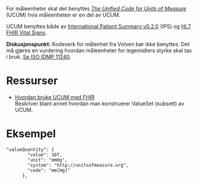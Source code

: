 For måleenheter skal det benyttes _[The Unified Code for Units of Measure](https://unitsofmeasure.org)_ (UCUM) hvis måleenheten er en del av UCUM. 

UCUM benyttes både av [International Patient Summary v0.2.0](http://hl7.org/fhir/uv/ips/2018Sep/StructureDefinition-quantity-uv-ips.html) (IPS) og [HL7 FHIR Vital Signs](https://www.hl7.org/fhir/observation-vitalsigns.html).

**Diskusjonspunkt:** Kodeverk for målenhet fra Volven bør ikke benyttes. Det må gjøres en vurdering hvordan måleenheter for legemidlers styrke skal tas i bruk. [Se ISO IDMP 11240](https://www.idmp1.com/wiki/iso-11240/). 

# Ressurser

* [Hvordan bruke UCUM med FHIR](https://www.hl7.org/fhir/ucum.html) <br/> Beskriver blant annet hvordan man konstruerer ValueSet (subsett) av UCUM.

# Eksempel

```
"valueQuantity": {
        "value": 107,
        "unit": "mmHg",
        "system": "http://unitsofmeasure.org",
        "code": "mm[Hg]"
      },
```
